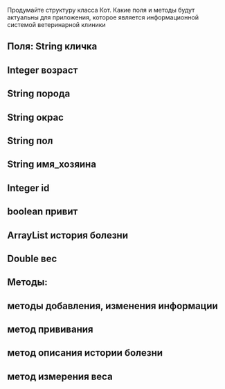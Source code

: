 Продумайте структуру класса Кот. Какие поля и методы будут актуальны для приложения, которое является
информационной системой ветеринарной клиники

Поля:
String кличка
---
Integer возраст
---
String порода
---
String окрас
---
String пол
---
String имя_хозяина
---
Integer id
---
boolean привит
---
ArrayList история болезни
---
Double вес
---

Методы:
---
методы добавления, изменения информации
---
метод прививания
---
метод описания истории болезни
---
метод измерения веса
---
